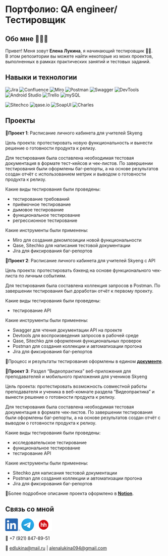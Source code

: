 # Портфолио: QA engineer/Тестировщик

## Обо мне 💁🏼‍♀️

Привет! Меня зовут <strong>Елена Лукина</strong>, я начинающий тестировщик 👩‍💻. <br>
В этом репозитории вы можете найти некоторые из моих проектов, выполненных в рамках практических занятий и тестовых заданий.
<br>

## Навыки и технологии
![Jira](https://img.shields.io/badge/Jira-090909?style=social&logo=Jira)
![Confluence](https://img.shields.io/badge/Confluence-090909?style=social&logo=Confluence)
![Miro](https://img.shields.io/badge/Miro-090909?style=social&logo=Miro)
![Postman](https://img.shields.io/badge/Postman-090909?style=social&logo=Postman)
![Swagger](https://img.shields.io/badge/Swagger-090909?style=social&logo=Swagger)
![DevTools](https://img.shields.io/badge/DevTools-090909?style=social&logo=googlechrome)
![Android Studio](https://img.shields.io/badge/AndroidStudio-090909?style=social&logo=AndroidStudio)
![Trello](https://img.shields.io/badge/Trello-090909?style=social&logo=Trello)
![mySQL](https://img.shields.io/badge/mySQL-090909?style=social&logo=mySQL)

![Sitechco](https://img.shields.io/badge/Sitechco-090909?style=social)
![qase.io](https://img.shields.io/badge/qase.io-090909?style=social)
![SoapUI](https://img.shields.io/badge/SoapUI-090909?style=social)
![Charles](https://img.shields.io/badge/Charles-090909?style=social&logo=charlesproxy)

## Проекты
<strong>🔖Проект 1</strong>: Расписание личного кабинета для учителей Skyeng

Цель проекта: протестировать новую функциональность и вынести решение о готовности продукта к релизу.

Для тестирования была составлена необходимая тестовая документация в формате тест-кейсов и чек-листов. По завершении тестирования были оформлены баг-репорты, а на основе результатов создан отчёт с использованием метрик и выводом о готовности продукта к релизу.

Какие виды тестирования были проведены:
<ul>
  <li>тестирование требований</li>
  <li>приёмочное тестирование</li>
  <li>дымовое тестирование</li>
  <li>функциональное тестирование</li>
  <li>регрессионное тестирование</li>
</ul>

Какие инструменты были применены:
<ul>
  <li>Miro для создания декомпозиции новой функциональности</li>
  <li>Qase, Sitechko для написания тестовой документации</li>
  <li>Jira для фиксирования баг-репортов</li>
</ul>

<strong>🔖Проект 2</strong>: Расписание личного кабинета для учителей Skyeng с API

Цель проекта: протестировать бэкенд на основе функционального чек-листа по личным событиям.

Для тестирования была составлена коллекция запросов в Postman. По завершении тестирования был доработан отчёт к первому проекту.

Какие виды тестирования были проведены:
<ul>
  <li>тестирование API</li>
</ul>

Какие инструменты были применены:
<ul>
  <li>Swagger для чтения документации API на проекте</li>
  <li>Devtools для воспроизведения запросов в рабочей среде</li>
  <li>Qase, Sitechko для оформления функциональных проверок</li>
  <li>Postman для создания коллекции и автоматизации прогона</li>
   <li>Jira для фиксирования баг-репортов</li>
</ul>

📒Процесс и результаты тестирования оформлены в едином **[документе](https://docs.google.com/document/d/13gRXVW8D2M8PZVIeu4N9VpobIGVs756Z6NFCgm_V9Qc/edit?usp=sharing)**.

<strong>🔖Проект 3</strong>: Раздел “Видеопрактика” веб-приложения для преподавателей и мобильного приложения для учеников Skyeng

Цель проекта: протестировать возможность совместной работы преподавателя и ученика в веб-комнате раздела “Видеопрактика” и вынести решение о готовности продукта к релизу.

Для тестирования была составлена необходимая тестовая документация в формате чек-листов. По завершении тестирования были оформлены баг-репорты, а на основе результатов создан отчёт с выводом о готовности продукта к релизу.

Какие виды тестирования были проведены:
<ul>
  <li>исследовательское тестирование</li>
  <li>функциональное тестирование</li>
  <li>тестирование API</li>
</ul>

Какие инструменты были применены:
<ul>
  <li>Sitechko для написания тестовой документации</li>
  <li>Postman для создания коллекции и автоматизации прогона</li>
  <li>Jira для фиксирования баг-репортов</li>
</ul>

📒Более подробное описание проекта оформлено в **[Notion](https://www.notion.so/d6e25aadd15141e098621e4d7ab3a204?pvs=4)**.

## Связь со мной
[<img src="https://raw.githubusercontent.com/elenalukina/portfolio/main/socials/linkedin.png" height="40em" align="center" alt="Follow Elena on LinkedIn" title="Follow Elena on LinkedIn"/>](http://www.linkedin.com/in/elena-lukina-122008130)
[<img src="https://raw.githubusercontent.com/elenalukina/portfolio/main/socials/telegram.png" height="40em" align="center" alt="Contact Elena by Telegram" title="Contact Elena by Telegram"/>](https://t.me/alenalukinaa)
[<img src="https://raw.githubusercontent.com/elenalukina/portfolio/main/socials/hh.png" height="40em" align="center" alt="Follow Elena on HeadHunter" title="Follow Elena on HeadHunter"/>](https://spb.hh.ru/applicant/resumes/view?resume=fd26a7afff0c3d2c670039ed1f6a6a70494879)

📲 +7 (921) 847-89-51

📧 edlukina@mail.ru | alenalukina094@gmail.com
